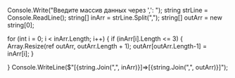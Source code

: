 Console.Write("Введите массив данных через ',': ");
string strLine = Console.ReadLine();
string[] inArr = strLine.Split(",");
string[] outArr = new string[0];

for (int i = 0; i < inArr.Length; i++)
{
    if (inArr[i].Length <= 3)
    {
        Array.Resize(ref outArr, outArr.Length + 1);
        outArr[outArr.Length-1] = inArr[i];
    }

}
Console.WriteLine($"[{string.Join(",", inArr)}]=>[{string.Join(",", outArr)}]");
